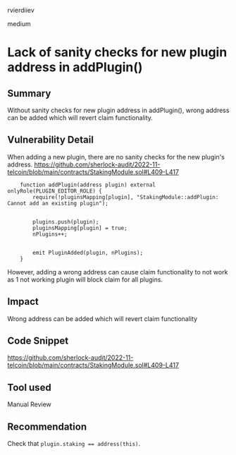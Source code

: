 rvierdiiev

medium

# Lack of sanity checks for new plugin address in addPlugin()

## Summary
Without sanity checks for new plugin address in addPlugin(), wrong address can be added which will revert claim functionality.
## Vulnerability Detail
When adding a new plugin, there are no sanity checks for the new plugin's address.
https://github.com/sherlock-audit/2022-11-telcoin/blob/main/contracts/StakingModule.sol#L409-L417
```solidity
    function addPlugin(address plugin) external onlyRole(PLUGIN_EDITOR_ROLE) {
        require(!pluginsMapping[plugin], "StakingModule::addPlugin: Cannot add an existing plugin");


        plugins.push(plugin);
        pluginsMapping[plugin] = true;
        nPlugins++;


        emit PluginAdded(plugin, nPlugins);
    }
```

However, adding a wrong address can cause claim functionality to not work as 1 not working plugin will block claim for all plugins.
## Impact
Wrong address can be added which will revert claim functionality
## Code Snippet
https://github.com/sherlock-audit/2022-11-telcoin/blob/main/contracts/StakingModule.sol#L409-L417
## Tool used

Manual Review

## Recommendation
Check that `plugin.staking == address(this)`.